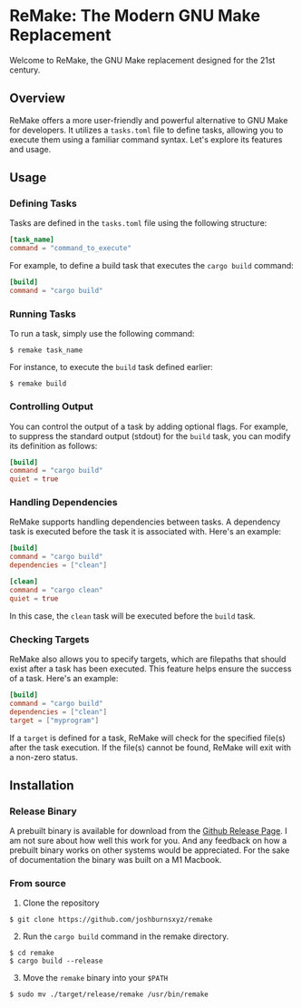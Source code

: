 # ReMake: The Modern GNU Make Replacement

Welcome to ReMake, the GNU Make replacement designed for the 21st century.

## Overview

ReMake offers a more user-friendly and powerful alternative to GNU Make for developers. It utilizes a `tasks.toml` file to define tasks, allowing you to execute them using a familiar command syntax. Let's explore its features and usage.

## Usage

### Defining Tasks

Tasks are defined in the `tasks.toml` file using the following structure:

```toml
[task_name]
command = "command_to_execute"
```

For example, to define a build task that executes the `cargo build` command:

```toml
[build]
command = "cargo build"
```

### Running Tasks

To run a task, simply use the following command:

```
$ remake task_name
```

For instance, to execute the `build` task defined earlier:

```
$ remake build
```

### Controlling Output

You can control the output of a task by adding optional flags. For example, to suppress the standard output (stdout) for the `build` task, you can modify its definition as follows:

```toml
[build]
command = "cargo build"
quiet = true
```

### Handling Dependencies

ReMake supports handling dependencies between tasks. A dependency task is executed before the task it is associated with. Here's an example:

```toml
[build]
command = "cargo build"
dependencies = ["clean"]

[clean]
command = "cargo clean"
quiet = true
```

In this case, the `clean` task will be executed before the `build` task.

### Checking Targets

ReMake also allows you to specify targets, which are filepaths that should exist after a task has been executed. This feature helps ensure the success of a task. Here's an example:

```toml
[build]
command = "cargo build"
dependencies = ["clean"]
target = ["myprogram"]
```

If a `target` is defined for a task, ReMake will check for the specified file(s) after the task execution. If the file(s) cannot be found, ReMake will exit with a non-zero status.

## Installation

### Release Binary

A prebuilt binary is available for download from the [Github Release Page](https://github.com/joshburnsxyz/remake/releases). I am not sure
about how well this work for you. And any feedback on how a prebuilt binary works on other systems would be appreciated. For the sake of documentation
the binary was built on a M1 Macbook.

### From source

1. Clone the repository

```
$ git clone https://github.com/joshburnsxyz/remake
```

2. Run the `cargo build` command in the remake directory.

```
$ cd remake
$ cargo build --release
```

3. Move the `remake` binary into your `$PATH`

```
$ sudo mv ./target/release/remake /usr/bin/remake
```
